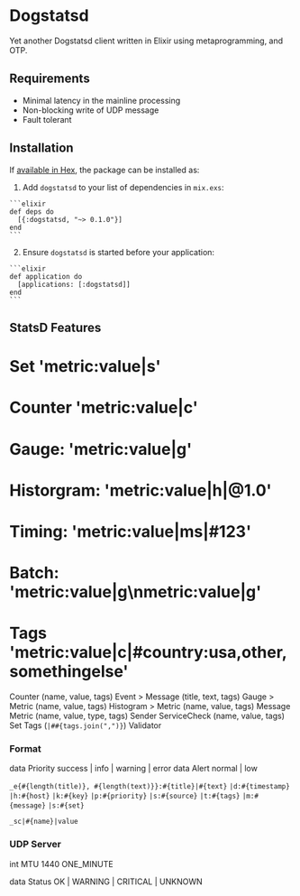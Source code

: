 # Dogstatsd

Yet another Dogstatsd client written in Elixir using metaprogramming, and OTP.

## Requirements

 - Minimal latency in the mainline processing
 - Non-blocking write of UDP message
 - Fault tolerant

## Installation

If [available in Hex](https://hex.pm/docs/publish), the package can be installed as:

  1. Add `dogstatsd` to your list of dependencies in `mix.exs`:

    ```elixir
    def deps do
      [{:dogstatsd, "~> 0.1.0"}]
    end
    ```

  2. Ensure `dogstatsd` is started before your application:

    ```elixir
    def application do
      [applications: [:dogstatsd]]
    end
    ```

## StatsD Features

# Set         'metric:value|s'
# Counter     'metric:value|c'
# Gauge:      'metric:value|g'
# Historgram: 'metric:value|h|@1.0'
# Timing:     'metric:value|ms|#123'
# Batch:      'metric:value|g\nmetric:value|g'
# Tags        'metric:value|c|#country:usa,other,somethingelse'


Counter (name, value, tags)
Event > Message (title, text, tags)
Gauge > Metric (name, value, tags)
Histogram > Metric (name, value, tags)
Message
Metric (name, value, type, tags)
Sender
ServiceCheck (name, value, tags)
Set
Tags (`|##{tags.join(",")}`)
Validator


### Format

data Priority success | info | warning | error
data Alert normal | low

`_e{#{length(title)}, #{length(text)}}:#{title}|#{text}`
`|d:#{timestamp}`
`|h:#{host}`
`|k:#{key}`
`|p:#{priority}`
`|s:#{source}`
`|t:#{tags}`
`|m:#{message}`
`|s:#{set}`

`_sc|#{name}|value`

### UDP Server


int MTU 1440
ONE_MINUTE

data Status OK | WARNING | CRITICAL | UNKNOWN
